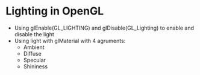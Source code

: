 # Lighting in OpenGL
* Using glEnable(GL_LIGHTING) and glDisable(GL_Lighting) to enable and disable the light
* Using light with glMaterial with 4 agruments:
  * Ambient
  * Diffuse
  * Specular
  * Shininess